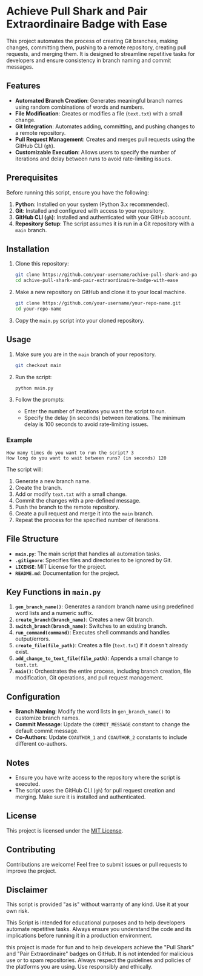# Achieve Pull Shark and Pair Extraordinaire Badge with Ease

This project automates the process of creating Git branches, making changes, committing them, pushing to a remote repository, creating pull requests, and merging them. It is designed to streamline repetitive tasks for developers and ensure consistency in branch naming and commit messages.

## Features

- **Automated Branch Creation**: Generates meaningful branch names using random combinations of words and numbers.
- **File Modification**: Creates or modifies a file (`text.txt`) with a small change.
- **Git Integration**: Automates adding, committing, and pushing changes to a remote repository.
- **Pull Request Management**: Creates and merges pull requests using the GitHub CLI (`gh`).
- **Customizable Execution**: Allows users to specify the number of iterations and delay between runs to avoid rate-limiting issues.

## Prerequisites

Before running this script, ensure you have the following:

1. **Python**: Installed on your system (Python 3.x recommended).
2. **Git**: Installed and configured with access to your repository.
3. **GitHub CLI (`gh`)**: Installed and authenticated with your GitHub account.
4. **Repository Setup**: The script assumes it is run in a Git repository with a `main` branch.

## Installation

1. Clone this repository:

   ```bash
   git clone https://github.com/your-username/achive-pull-shark-and-pair-extraordinaire-badge-with-ease.git
   cd achive-pull-shark-and-pair-extraordinaire-badge-with-ease
   ```

2. Make a new repository on GitHub and clone it to your local machine.

   ```bash
   git clone https://github.com/your-username/your-repo-name.git
   cd your-repo-name
   ```

3. Copy the `main.py` script into your cloned repository.

## Usage

1. Make sure you are in the `main` branch of your repository.

   ```bash
   git checkout main
   ```

2. Run the script:

   ```bash
   python main.py
   ```

3. Follow the prompts:

   - Enter the number of iterations you want the script to run.
   - Specify the delay (in seconds) between iterations. The minimum delay is 100 seconds to avoid rate-limiting issues.

### Example

```plaintext
How many times do you want to run the script? 3
How long do you want to wait between runs? (in seconds) 120
```

The script will:

1. Generate a new branch name.
2. Create the branch.
3. Add or modify `text.txt` with a small change.
4. Commit the changes with a pre-defined message.
5. Push the branch to the remote repository.
6. Create a pull request and merge it into the `main` branch.
7. Repeat the process for the specified number of iterations.

## File Structure

- **`main.py`**: The main script that handles all automation tasks.
- **`.gitignore`**: Specifies files and directories to be ignored by Git.
- **`LICENSE`**: MIT License for the project.
- **`README.md`**: Documentation for the project.

## Key Functions in `main.py`

1. **`gen_branch_name()`**: Generates a random branch name using predefined word lists and a numeric suffix.
2. **`create_branch(branch_name)`**: Creates a new Git branch.
3. **`switch_branch(branch_name)`**: Switches to an existing branch.
4. **`run_command(command)`**: Executes shell commands and handles output/errors.
5. **`create_file(file_path)`**: Creates a file (`text.txt`) if it doesn't already exist.
6. **`add_change_to_text_file(file_path)`**: Appends a small change to `text.txt`.
7. **`main()`**: Orchestrates the entire process, including branch creation, file modification, Git operations, and pull request management.

## Configuration

- **Branch Naming**: Modify the word lists in `gen_branch_name()` to customize branch names.
- **Commit Message**: Update the `COMMIT_MESSAGE` constant to change the default commit message.
- **Co-Authors**: Update `COAUTHOR_1` and `COAUTHOR_2` constants to include different co-authors.

## Notes

- Ensure you have write access to the repository where the script is executed.
- The script uses the GitHub CLI (`gh`) for pull request creation and merging. Make sure it is installed and authenticated.

## License

This project is licensed under the [MIT License](LICENSE).

## Contributing

Contributions are welcome! Feel free to submit issues or pull requests to improve the project.

## Disclaimer

This script is provided "as is" without warranty of any kind. Use it at your own risk.

This Script is intended for educational purposes and to help developers automate repetitive tasks. Always ensure you understand the code and its implications before running it in a production environment.

this project is made for fun and to help developers achieve the "Pull Shark" and "Pair Extraordinaire" badges on GitHub. It is not intended for malicious use or to spam repositories. Always respect the guidelines and policies of the platforms you are using. Use responsibly and ethically.
